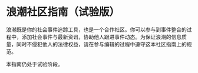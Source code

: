 # 浪潮社区指南（试验版）

浪潮既是你的社会事件追踪工具，也是一个合作社区。你可以参与到事件整合的过程中，添加社会事件与最新资讯，协助他人跟进事件动态。为保证浪潮的信息质量，同时不侵犯他人的法律权益，请在参与编辑的过程中遵守这本社区指南上的规范。

本指南仍处于试验阶段。

